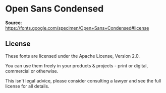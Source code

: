 # Open Sans Condensed

**Source**: https://fonts.google.com/specimen/Open+Sans+Condensed#license

## License

These fonts are licensed under the Apache License, Version 2.0.

You can use them freely in your products & projects - print or digital, commercial or otherwise.

This isn't legal advice, please consider consulting a lawyer and see the full license for all details.